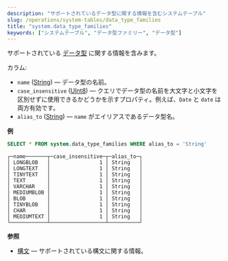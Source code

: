 ```yaml
---
description: "サポートされているデータ型に関する情報を含むシステムテーブル"
slug: /operations/system-tables/data_type_families
title: "system.data_type_families"
keywords: ["システムテーブル", "データ型ファミリー", "データ型"]
---
```


サポートされている [データ型](../../sql-reference/data-types/index.md) に関する情報を含みます。

カラム:

- `name` ([String](../../sql-reference/data-types/string.md)) — データ型の名前。
- `case_insensitive` ([UInt8](../../sql-reference/data-types/int-uint.md)) — クエリでデータ型の名前を大文字と小文字を区別せずに使用できるかどうかを示すプロパティ。例えば、`Date` と `date` は両方有効です。
- `alias_to` ([String](../../sql-reference/data-types/string.md)) — `name` がエイリアスであるデータ型名。

**例**

``` sql
SELECT * FROM system.data_type_families WHERE alias_to = 'String'
```

``` text
┌─name───────┬─case_insensitive─┬─alias_to─┐
│ LONGBLOB   │                1 │ String   │
│ LONGTEXT   │                1 │ String   │
│ TINYTEXT   │                1 │ String   │
│ TEXT       │                1 │ String   │
│ VARCHAR    │                1 │ String   │
│ MEDIUMBLOB │                1 │ String   │
│ BLOB       │                1 │ String   │
│ TINYBLOB   │                1 │ String   │
│ CHAR       │                1 │ String   │
│ MEDIUMTEXT │                1 │ String   │
└────────────┴──────────────────┴──────────┘
```

**参照**

- [構文](../../sql-reference/syntax.md) — サポートされている構文に関する情報。
